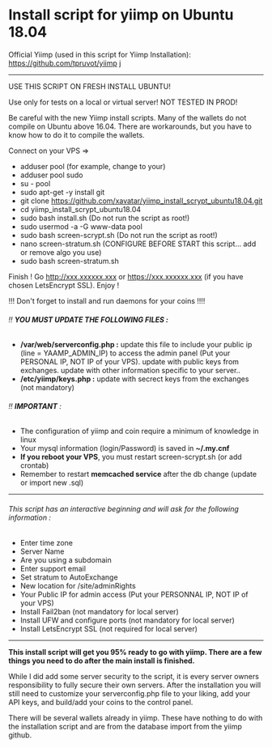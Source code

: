 # Install script for yiimp on Ubuntu 18.04

Official Yiimp (used in this script for Yiimp Installation): https://github.com/tpruvot/yiimp
j
***********************************

USE THIS SCRIPT ON FRESH INSTALL UBUNTU!

Use only for tests on a local or virtual server! NOT TESTED IN PROD!

Be careful with the new Yiimp install scripts. Many of the wallets do not compile on Ubuntu above 16.04. There are workarounds, but you have to know how to do it to compile the wallets.

Connect on your VPS =>
- adduser pool (for example, change to your)
- adduser pool sudo
- su - pool
- sudo apt-get -y install git
- git clone https://github.com/xavatar/yiimp_install_scrypt_ubuntu18.04.git
- cd yiimp_install_scrypt_ubuntu18.04
- sudo bash install.sh (Do not run the script as root!)
- sudo usermod -a -G www-data pool
- sudo bash screen-scrypt.sh (Do not run the script as root!)
- nano screen-stratum.sh (CONFIGURE BEFORE START this script... add or remove algo you use)
- sudo bash screen-stratum.sh

Finish !
Go http://xxx.xxxxxx.xxx or https://xxx.xxxxxx.xxx (if you have chosen LetsEncrypt SSL). Enjoy !

!!! Don't forget to install and run daemons for your coins !!!!

###### :bangbang: **YOU MUST UPDATE THE FOLLOWING FILES :**
- **/var/web/serverconfig.php :** update this file to include your public ip (line = YAAMP_ADMIN_IP) to access the admin panel (Put your PERSONAL IP, NOT IP of your VPS). update with public keys from exchanges. update with other information specific to your server..
- **/etc/yiimp/keys.php :** update with secrect keys from the exchanges (not mandatory)


###### :bangbang: **IMPORTANT** : 

- The configuration of yiimp and coin require a minimum of knowledge in linux
- Your mysql information (login/Password) is saved in **~/.my.cnf**
- **If you reboot your VPS**, you must restart screen-scrypt.sh (or add crontab)
- Remember to restart **memcached service** after the db change (update or import new .sql)

***********************************

###### This script has an interactive beginning and will ask for the following information :

- Enter time zone
- Server Name 
- Are you using a subdomain
- Enter support email
- Set stratum to AutoExchange
- New location for /site/adminRights
- Your Public IP for admin access (Put your PERSONNAL IP, NOT IP of your VPS)
- Install Fail2ban (not mandatory for local server)
- Install UFW and configure ports (not mandatory for local server)
- Install LetsEncrypt SSL (not required for local server)

***********************************

**This install script will get you 95% ready to go with yiimp. There are a few things you need to do after the main install is finished.**

While I did add some server security to the script, it is every server owners responsibility to fully secure their own servers. After the installation you will still need to customize your serverconfig.php file to your liking, add your API keys, and build/add your coins to the control panel. 

There will be several wallets already in yiimp. These have nothing to do with the installation script and are from the database import from the yiimp github. 

